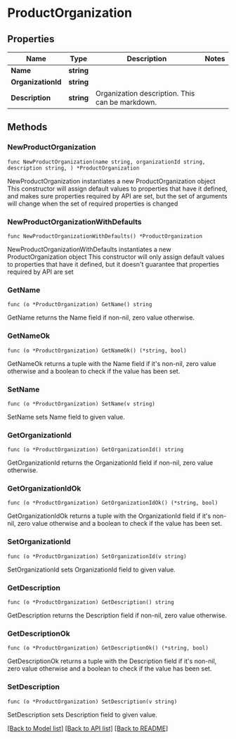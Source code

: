 # ProductOrganization

## Properties

Name | Type | Description | Notes
------------ | ------------- | ------------- | -------------
**Name** | **string** |  | 
**OrganizationId** | **string** |  | 
**Description** | **string** | Organization description. This can be markdown. | 

## Methods

### NewProductOrganization

`func NewProductOrganization(name string, organizationId string, description string, ) *ProductOrganization`

NewProductOrganization instantiates a new ProductOrganization object
This constructor will assign default values to properties that have it defined,
and makes sure properties required by API are set, but the set of arguments
will change when the set of required properties is changed

### NewProductOrganizationWithDefaults

`func NewProductOrganizationWithDefaults() *ProductOrganization`

NewProductOrganizationWithDefaults instantiates a new ProductOrganization object
This constructor will only assign default values to properties that have it defined,
but it doesn't guarantee that properties required by API are set

### GetName

`func (o *ProductOrganization) GetName() string`

GetName returns the Name field if non-nil, zero value otherwise.

### GetNameOk

`func (o *ProductOrganization) GetNameOk() (*string, bool)`

GetNameOk returns a tuple with the Name field if it's non-nil, zero value otherwise
and a boolean to check if the value has been set.

### SetName

`func (o *ProductOrganization) SetName(v string)`

SetName sets Name field to given value.


### GetOrganizationId

`func (o *ProductOrganization) GetOrganizationId() string`

GetOrganizationId returns the OrganizationId field if non-nil, zero value otherwise.

### GetOrganizationIdOk

`func (o *ProductOrganization) GetOrganizationIdOk() (*string, bool)`

GetOrganizationIdOk returns a tuple with the OrganizationId field if it's non-nil, zero value otherwise
and a boolean to check if the value has been set.

### SetOrganizationId

`func (o *ProductOrganization) SetOrganizationId(v string)`

SetOrganizationId sets OrganizationId field to given value.


### GetDescription

`func (o *ProductOrganization) GetDescription() string`

GetDescription returns the Description field if non-nil, zero value otherwise.

### GetDescriptionOk

`func (o *ProductOrganization) GetDescriptionOk() (*string, bool)`

GetDescriptionOk returns a tuple with the Description field if it's non-nil, zero value otherwise
and a boolean to check if the value has been set.

### SetDescription

`func (o *ProductOrganization) SetDescription(v string)`

SetDescription sets Description field to given value.



[[Back to Model list]](../README.md#documentation-for-models) [[Back to API list]](../README.md#documentation-for-api-endpoints) [[Back to README]](../README.md)



